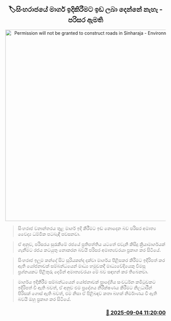 <p align='center'><b><h2 align='center' title='Permission will not be granted to construct roads in Sinharaja - Environment Minister'>🏷සිංහරාජයේ මාර්ග ඉදිකිරීමට ඉඩ ලබා දෙන්නේ නැහැ - පරිසර ඇමති</h2></b></p>
<p align='center'><img src='https://helakuru.sgp1.cdn.digitaloceanspaces.com/esana/images/lib/dhammika-patabadi.jpg' width='600' alt='Permission will not be granted to construct roads in Sinharaja - Environment Minister'></p>

> සිංහරාජ වනාන්තරය තුළ මාර්ග ඉදි කිරීමට ඉඩ නොදෙන බව පරිසර අමාත්‍ය වෛද්‍ය ධම්මික පටබැඳි පවසනවා.

> ඒ අනුව, පරිසරය සුරැකීමේ රජයේ ප්‍රතිපත්තිය යටතේ එවැනි කිසිදු ක්‍රියාමාර්ගයක් ගැනීමට රජය කටයුතු නොකරන බවයි පරිසර අමාත්‍යවරයා ප්‍රකාශ කර සිටියේ.

> සිංහරාජ ඉලුම කන්දේ සිට සූරියකන්ද දක්වා මාර්ගය පිළිසකර කිරීමට ඉදිරිපත් කර ඇති යෝජනාවක් සම්බන්ධයෙන් මාධ්‍ය හමුවකදී මාධ්‍යවේදියෙකු විමසූ ප්‍රශ්නයකට පිළිතුරු දෙමින් අමාත්‍යවරයා මේ බව සඳහන් කර තිබෙනවා.

> මාර්ගය ඉදිකිරීම සම්බන්ධයෙන් යෝජනාවක් ප්‍රාදේශීය සංවර්ධන කමිටුවකට ඉදිරිපත් වී ඇති බවත්, ඒ අනුව එම ප්‍රදේශය නිරීක්ෂණය කිරීමට නිලධාරීන් පිරිසක් ගොස් ඇති බවත්, එම නිසා ඒ පිළිබඳව කතා බහක් නිර්මාණය වී ඇති බවයි ඔහු ප්‍රකාශ කර සිටියේ.



<h3 align='right'><a href='https://www.helakuru.lk/esana/p/113336/'>📅 2025-09-04 11:20:00</a></h3>
